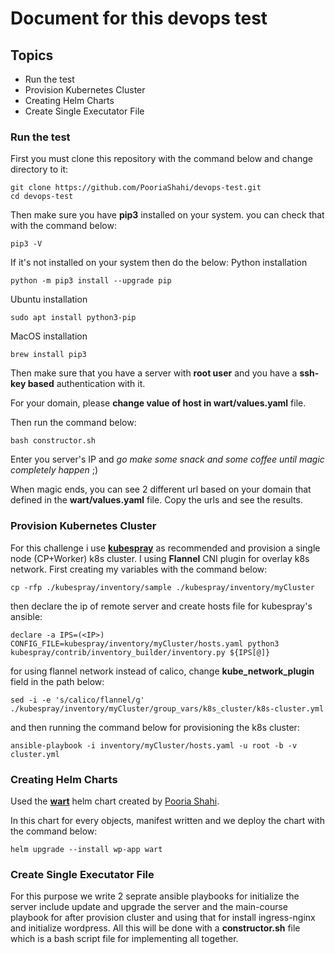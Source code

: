 # Document for this devops test
## Topics
- Run the test
- Provision Kubernetes Cluster
- Creating Helm Charts
- Create Single Executator File

### Run the test
First you must clone this repository with the command below and change directory to it:
```
git clone https://github.com/PooriaShahi/devops-test.git
cd devops-test
```
Then make sure you have **pip3** installed on your system. you can check that with the command below:
```
pip3 -V
```
If it's not installed on your system then do the below:
Python installation
```
python -m pip3 install --upgrade pip
```
Ubuntu installation
```
sudo apt install python3-pip
```
MacOS installation
```
brew install pip3
```

Then make sure that you have a server with **root user** and you have a **ssh-key based** authentication with it.

For your domain, please **change value of host in wart/values.yaml** file.

Then run the command below:
```
bash constructor.sh
```

Enter you server's IP and _go make some snack and some coffee until magic completely happen_ ;)

When magic ends, you can see 2 different url based on your domain that defined in the **wart/values.yaml** file. Copy the urls and see the results.

### Provision Kubernetes Cluster
For this challenge i use [**kubespray**](https://kubespray.io) as recommended and provision a single node (CP+Worker) k8s cluster. I using **Flannel** CNI plugin for overlay k8s network. First creating my variables with the command below:
```
cp -rfp ./kubespray/inventory/sample ./kubespray/inventory/myCluster
```
then declare the ip of remote server and create hosts file for kubespray's ansible:
```
declare -a IPS=(<IP>)
CONFIG_FILE=kubespray/inventory/myCluster/hosts.yaml python3 kubespray/contrib/inventory_builder/inventory.py ${IPS[@]}
```
for using flannel network instead of calico, change **kube_network_plugin** field in the path below:
```
sed -i -e 's/calico/flannel/g' ./kubespray/inventory/myCluster/group_vars/k8s_cluster/k8s-cluster.yml
```
and then running the command below for provisioning the k8s cluster:
```
ansible-playbook -i inventory/myCluster/hosts.yaml -u root -b -v cluster.yml
```

### Creating Helm Charts
Used the [**wart**](https://github.com/PooriaShahi/wart) helm chart created by [Pooria Shahi](https://github.com/PooriaShahi).

In this chart for every objects, manifest written and we deploy the chart with the command below:
```
helm upgrade --install wp-app wart
```

### Create Single Executator File
For this purpose we write 2 seprate ansible playbooks for initialize the server include update and upgrade the server and the main-course playbook for after provision cluster and using that for install ingress-nginx and initialize wordpress.
All this will be done with a **constructor.sh** file which is a bash script file for implementing all together.